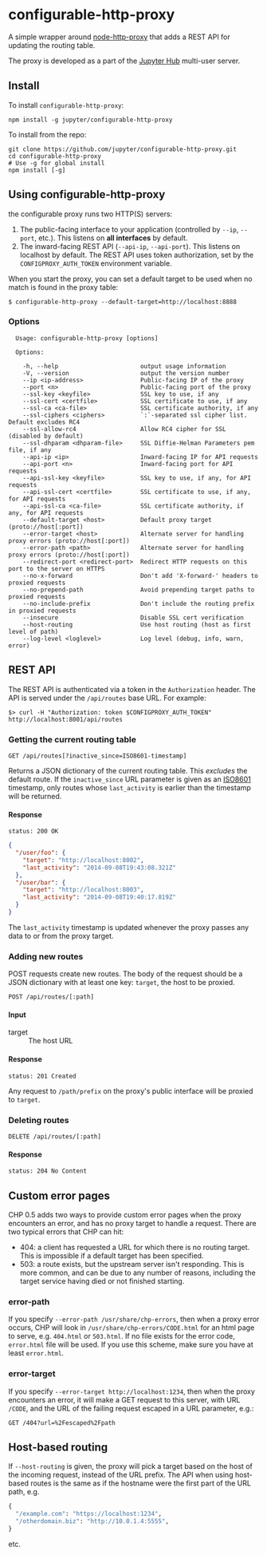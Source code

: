 # configurable-http-proxy

A simple wrapper around [node-http-proxy][] that adds a REST API for updating the routing table.

The proxy is developed as a part of the [Jupyter Hub][] multi-user server.

[node-http-proxy]: https://github.com/nodejitsu/node-http-proxy
[Jupyter Hub]: https://github.com/jupyter/jupyterhub


## Install

To install `configurable-http-proxy`:

    npm install -g jupyter/configurable-http-proxy

To install from the repo:
    
    git clone https://github.com/jupyter/configurable-http-proxy.git
    cd configurable-http-proxy
    # Use -g for global install
    npm install [-g]

## Using configurable-http-proxy


the configurable proxy runs two HTTP(S) servers:

1. The public-facing interface to your application (controlled by `--ip`, `--port`, etc.).
   This listens on **all interfaces** by default.
2. The inward-facing REST API (`--api-ip`, `--api-port`). This listens on localhost by default.
   The REST API uses token authorization, set by the `CONFIGPROXY_AUTH_TOKEN` environment variable.

When you start the proxy, you can set a default target to be used when no match is found
in the proxy table:

    $ configurable-http-proxy --default-target=http://localhost:8888

### Options

```
  Usage: configurable-http-proxy [options]

  Options:

    -h, --help                       output usage information
    -V, --version                    output the version number
    --ip <ip-address>                Public-facing IP of the proxy
    --port <n>                       Public-facing port of the proxy
    --ssl-key <keyfile>              SSL key to use, if any
    --ssl-cert <certfile>            SSL certificate to use, if any
    --ssl-ca <ca-file>               SSL certificate authority, if any
    --ssl-ciphers <ciphers>          `:`-separated ssl cipher list. Default excludes RC4
    --ssl-allow-rc4                  Allow RC4 cipher for SSL (disabled by default)
    --ssl-dhparam <dhparam-file>     SSL Diffie-Helman Parameters pem file, if any
    --api-ip <ip>                    Inward-facing IP for API requests
    --api-port <n>                   Inward-facing port for API requests
    --api-ssl-key <keyfile>          SSL key to use, if any, for API requests
    --api-ssl-cert <certfile>        SSL certificate to use, if any, for API requests
    --api-ssl-ca <ca-file>           SSL certificate authority, if any, for API requests
    --default-target <host>          Default proxy target (proto://host[:port])
    --error-target <host>            Alternate server for handling proxy errors (proto://host[:port])
    --error-path <path>              Alternate server for handling proxy errors (proto://host[:port])
    --redirect-port <redirect-port>  Redirect HTTP requests on this port to the server on HTTPS
    --no-x-forward                   Don't add 'X-forward-' headers to proxied requests
    --no-prepend-path                Avoid prepending target paths to proxied requests
    --no-include-prefix              Don't include the routing prefix in proxied requests
    --insecure                       Disable SSL cert verification
    --host-routing                   Use host routing (host as first level of path)
    --log-level <loglevel>           Log level (debug, info, warn, error)

```

## REST API

The REST API is authenticated via a token in the `Authorization` header.
The API is served under the `/api/routes` base URL.
For example:

    $> curl -H "Authorization: token $CONFIGPROXY_AUTH_TOKEN" http://localhost:8001/api/routes


### Getting the current routing table

    GET /api/routes[?inactive_since=ISO8601-timestamp]

Returns a JSON dictionary of the current routing table. This *excludes* the default route.
If the `inactive_since` URL parameter is given as an [ISO8601](http://en.wikipedia.org/wiki/ISO_8601) timestamp,
only routes whose `last_activity` is earlier than the timestamp will be returned.

#### Response

    status: 200 OK

```json
{
  "/user/foo": {
    "target": "http://localhost:8002",
    "last_activity": "2014-09-08T19:43:08.321Z"
  },
  "/user/bar": {
    "target": "http://localhost:8003",
    "last_activity": "2014-09-08T19:40:17.819Z"
  }
}
```

The `last_activity` timestamp is updated whenever the proxy passes any data to or from
the proxy target.


### Adding new routes

POST requests create new routes. The body of the request should be a JSON dictionary
with at least one key: `target`, the host to be proxied.

    POST /api/routes/[:path]

#### Input

<dl>
    <dt>target</dt>
    <dd>The host URL</dd>
</dl>

#### Response

    status: 201 Created

Any request to `/path/prefix` on the proxy's public interface will be proxied to `target`.

### Deleting routes

    DELETE /api/routes/[:path]

#### Response

    status: 204 No Content

## Custom error pages

CHP 0.5 adds two ways to provide custom error pages when the proxy encounters an error,
and has no proxy target to handle a request. There are two typical errors that CHP can hit:

- 404: a client has requested a URL for which there is no routing target.
  This is impossible if a default target has been specified.
- 503: a route exists, but the upstream server isn't responding.
  This is more common, and can be due to any number of reasons,
  including the target service having died or not finished starting.

### error-path

If you specify `--error-path /usr/share/chp-errors`,
then when a proxy error occurs, CHP will look in `/usr/share/chp-errors/CODE.html` for an html page to serve,
e.g. `404.html` or `503.html`.
If no file exists for the error code,  `error.html` file will be used.
If you use this scheme, make sure you have at least `error.html`.

### error-target

If you specify `--error-target http://localhost:1234`,
then when the proxy encounters an error, it will make a GET request to this server, with URL `/CODE`,
and the URL of the failing request escaped in a URL parameter, e.g.:

    GET /404?url=%2Fescaped%2Fpath


## Host-based routing

If `--host-routing` is given, the proxy will pick a target based on the host of the incoming request,
instead of the URL prefix.
The API when using host-based routes is the same as if the hostname were the first part of the URL path, e.g.

```python
{
  "/example.com": "https://localhost:1234",
  "/otherdomain.biz": "http://10.0.1.4:5555",
}
```

etc.
